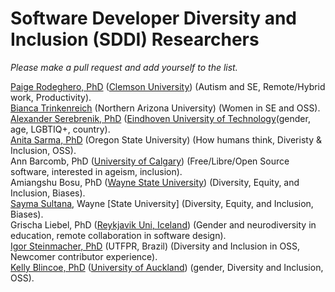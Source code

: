 # Software Developer Diversity and Inclusion (SDDI) Researchers
*Please make a pull request and add yourself to the list.*   

[Paige Rodeghero, PhD](http://paigerodeghero.com) ([Clemson University](www.clemsonhfse.com)) (Autism and SE, Remote/Hybrid work, Productivity).        
[Bianca Trinkenreich](biancatrink@github.io) (Northern Arizona University) (Women in SE and OSS).  
[Alexander Serebrenik, PhD](https://www.win.tue.nl/~aserebre/) ([Eindhoven University of Technology](https://www.win.tue.nl/~aserebre/)(gender, age, LGBTIQ+, country).   
[Anita Sarma, PhD](http://web.engr.oregonstate.edu/~sarmaa/) (Oregon State University) (How humans think, Diveristy & Inclusion, OSS).  
Ann Barcomb, PhD ([University of Calgary](https://www.ucalgary.ca/)) (Free/Libre/Open Source software, interested in ageism, inclusion).  
Amiangshu Bosu, PhD ([Wayne State University](www.amiangshu.com)) (Diversity, Equity, and Inclusion, Biases).   
[Sayma Sultana](https://sayma23.github.io/), Wayne [State University] (Diversity, Equity, and Inclusion, Biases).  
Grischa Liebel, PhD ([Reykjavik Uni, Iceland](https://ru.is)) (Gender and neurodiversity in education, remote collaboration in software design).     
[Igor Steinmacher, PhD](http://www.igor.pro.br) (UTFPR, Brazil) (Diversity and Inclusion in OSS, Newcomer contributor experience).        
[Kelly Blincoe, PhD](http://kblincoe.github.io) ([University of Auckland](https://www.auckland.ac.nz)) (gender, Diversity and Inclusion, OSS).
